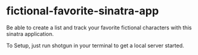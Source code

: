 # fictional-favorite-sinatra-app

Be able to create a list and track your favorite fictional characters with this sinatra application.

To Setup, just run shotgun in your terminal to get a local server started.
